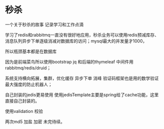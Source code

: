 # 秒杀

一个关于秒杀的故事 记录学习和工作点滴

学习了redis和rabbitmq一直没有很好地应用，秒杀业务可以使用redis预减库存、消息队列异步下单逐级消减对数据库的访问；mysql最大的并发量才1000，

所以瓶颈基本都是在数据库

因为是前端菜鸟所以使用bootstrap jq 和后端的thymeleaf 中间件用rabbitmq/redis/druid；

系统支持横向拓展，集群，优化缓存 异步下单 消峰 验证码框架也是用的数学验证最大强度的防止机器人；

自己封装的jedis更易使用 使用jedisTemplate主要是spring给了cache功能，这里直接自己封装的。

使用validation 校验

两次md5 加盐 加密
未完待续。
